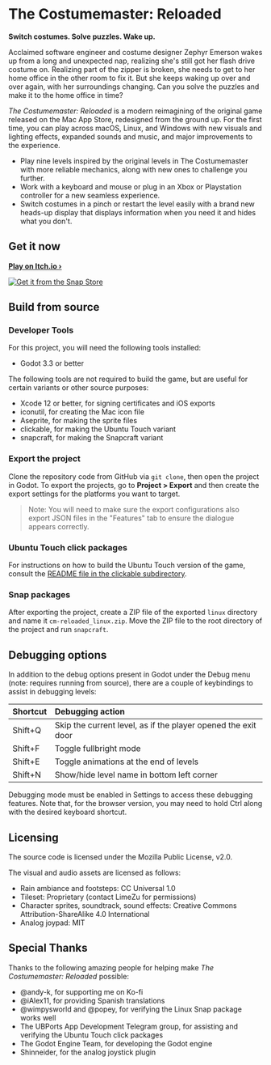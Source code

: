 # The Costumemaster: Reloaded
**Switch costumes. Solve puzzles. Wake up.**

Acclaimed software engineer and costume designer Zephyr Emerson wakes up from a long and unexpected nap, realizing she's still got her flash drive costume on. Realizing part of the zipper is broken, she needs to get to her home office in the other room to fix it. But she keeps waking up over and over again, with her surroundings changing. Can you solve the puzzles and make it to the home office in time?

_The Costumemaster: Reloaded_ is a modern reimagining of the original game released on the Mac App Store, redesigned from the ground up. For the first time, you can play across macOS, Linux, and Windows with new visuals and lighting effects, expanded sounds and music, and major improvements to the experience.

- Play nine levels inspired by the original levels in The Costumemaster with more reliable mechanics, along with new ones to challenge you further.
- Work with a keyboard and mouse or plug in an Xbox or Playstation controller for a new seamless experience.
- Switch costumes in a pinch or restart the level easily with a brand new heads-up display that displays information when you need it and hides what you don't.

## Get it now

[**Play on Itch.io &rsaquo;**](https://marquiskurt.itch.io/costumemaster-reloaded)

[![Get it from the Snap Store](https://snapcraft.io/static/images/badges/en/snap-store-black.svg)](https://snapcraft.io/costumemaster-reloaded)

## Build from source

### Developer Tools

For this project, you will need the following tools installed:
- Godot 3.3 or better

The following tools are not required to build the game, but are useful for certain variants or other source purposes:

- Xcode 12 or better, for signing certificates and iOS exports
- iconutil, for creating the Mac icon file
- Aseprite, for making the sprite files
- clickable, for making the Ubuntu Touch variant
- snapcraft, for making the Snapcraft variant

### Export the project
Clone the repository code from GitHub via `git clone`, then open the project in Godot. To export the projects, go to **Project > Export**
and then create the export settings for the platforms you want to target.

> Note: You will need to make sure the export configurations also export JSON files in the "Features" tab to ensure the dialogue appears correctly.

### Ubuntu Touch click packages
For instructions on how to build the Ubuntu Touch version of the game, consult the [README file in the clickable subdirectory](./clickable/README.md).

### Snap packages
After exporting the project, create a ZIP file of the exported `linux` directory and name it `cm-reloaded_linux.zip`. Move the ZIP file to the root directory of the project and run `snapcraft`.

## Debugging options

In addition to the debug options present in Godot under the Debug menu (note: requires running from source), there are a couple of keybindings to assist in debugging levels:

| Shortcut | Debugging action                                              |
| :------- | :------------------------------------------------------------ |
| Shift+Q  | Skip the current level, as if the player opened the exit door |
| Shift+F  | Toggle fullbright mode                                        |
| Shift+E  | Toggle animations at the end of levels                        |
| Shift+N  | Show/hide level name in bottom left corner                    |

Debugging mode must be enabled in Settings to access these debugging features. Note that, for the browser version, you may need to hold Ctrl along with the desired keyboard shortcut.

## Licensing

The source code is licensed under the Mozilla Public License, v2.0.

The visual and audio assets are licensed as follows:
- Rain ambiance and footsteps: CC Universal 1.0
- Tileset: Proprietary (contact LimeZu for permissions)
- Character sprites, soundtrack, sound effects: Creative Commons Attribution-ShareAlike 4.0 International
- Analog joypad: MIT

## Special Thanks

Thanks to the following amazing people for helping make _The Costumemaster: Reloaded_ possible:

- @andy-k, for supporting me on Ko-fi
- @iAlex11, for providing Spanish translations
- @wimpysworld and @popey, for verifying the Linux Snap package works well
- The UBPorts App Development Telegram group, for assisting and verifying the Ubuntu Touch click packages
- The Godot Engine Team, for developing the Godot engine
- Shinneider, for the analog joystick plugin